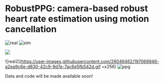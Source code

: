 # RobustPPG: camera-based robust heart rate estimation using motion cancellation

![real](https://user-images.githubusercontent.com/26046462/197064760-52326d29-4b3a-419f-b825-b444d4efc2da.gif)      ![sim](https://user-images.githubusercontent.com/26046462/197064774-7ae2dabc-1015-41bd-b61d-b2e6febaa6fd.gif)

<img src="[http://....jpg](https://user-images.githubusercontent.com/26046462/197069946-a2ea9c6e-d830-42c9-9d7e-7ac6e5fb542d.gif)">

![real2](https://user-images.githubusercontent.com/26046462/197069946-a2ea9c6e-d830-42c9-9d7e-7ac6e5fb542d.gif =x256) ![ppg](https://user-images.githubusercontent.com/26046462/197069964-bd394d42-0d0c-4e03-9e27-03d6656e6fa3.gif)

Data and code will be made available soon!
